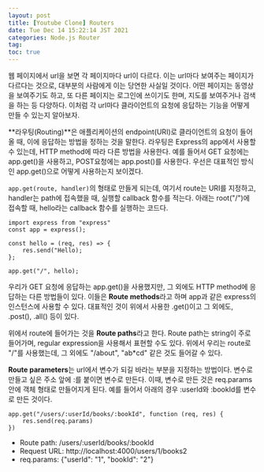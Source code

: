 ```yaml
---
layout: post
title: [Youtube Clone] Routers
date: Tue Dec 14 15:22:14 JST 2021
categories: Node.js Router
tag:
toc: true
---
```


웹 페이지에서 url을 보면 각 페이지마다 url이 다르다.
이는 url마다 보여주는 페이지가 다르다는 것으로, 대부분의 사람에게 이는 당연한 사실일 것이다.
어떤 페이지는 동영상을 보여주기도 하고, 또 다른 페이지는 로그인에 쓰이기도 한며, 지도를 보여주거나 검색을 하는 등 다양하다.
이처럼 각 url마다 클라이언트의 요청에 응답하는 기능을 어떻게 만들 수 있는지 알아보자.

**라우팅(Routing)**은 애플리케이션의 endpoint(URI)로 클라이언트의 요청이 들어올 때, 이에 응답하는 방법을 정하는 것을 말한다.
라우팅은 Express의 app에서 사용할 수 있는데, HTTP method에 따라 다른 방법을 사용한다.
예를 들어서 GET 요청에는 app.get()을 사용하고, POST요청에는 app.post()를 사용한다.
우선은 대표적인 방식인 app.get()으로 어떻게 사용하는지 보이겠다.

`app.get(route, handler)`의 형태로 만들게 되는데, 여기서 route는 URI를 지정하고, handler는 path에 접속했을 때, 실행할 callback 함수를 적는다.
아래는 root("/")에 접속할 때, hello라는 callback 함수를 실행하는 코드다.

```
import express from "express"
const app = express();

const hello = (req, res) => {
    res.send("Hello);
};

app.get("/", hello);
```

우리가 GET 요청에 응답하는 app.get()을 사용했지만, 그 외에도 HTTP method에 응답하는 다른 방법들이 있다.
이들은 **Route methods**라고 하며 app과 같은 express의 인스턴스에 사용할 수 있다.
대표적인 것이 위에서 사용한 .get()이고 그 외에도, .post(), .all() 등이 있다.

위에서 route에 들어가는 것을 **Route paths**라고 한다.
Route path는 string이 주로 들어가며, regular expression을 사용해서 표현할 수도 있다.
위에서 우리는 route로 "/"를 사용했는데, 그 외에도 "/about", "ab\*cd" 같은 것도 들어갈 수 있다.

**Route parameters**는 url에서 변수가 되길 바라는 부분을 지정하는 방법이다.
변수로 만들고 싶은 주소 앞에 :를 붙이면 변수로 만든다.
이때, 변수로 만든 것은 req.params 안에 객체 형태로 만들어지게 된다.
예를 들어서 아래의 경우 :userId와 :bookId를 변수로 만든 것이다.

```
app.get("/users/:userId/books/:bookId", function (req, res) {
    res.send(req.params)
})
```

-   Route path: /users/:userId/books/:bookId
-   Request URL: http://localhost:4000/users/1/books2
-   req.params: {"userId": "1", "bookId": "2"}

